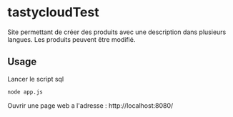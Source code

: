 # tastycloudTest

Site permettant de créer des produits avec une description dans plusieurs langues.
Les produits peuvent être modifié.

## Usage

Lancer le script sql

```bash
node app.js
```

Ouvrir une page web a l'adresse : http://localhost:8080/

